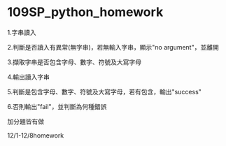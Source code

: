 # 109SP_python_homework

1.字串讀入

2.判斷是否讀入有異常(無字串)，若無輸入字串，顯示"no argument"，並離開

3.擷取字串是否包含字母、數字、符號及大寫字母

4.輸出讀入字串

5.判斷是包含字母、數字、符號及大寫字母，若有包含，輸出"success"

6.否則輸出"fail"，並判斷為何種錯誤

加分題皆有做

12/1-12/8homework
